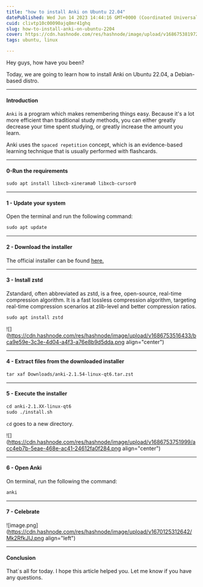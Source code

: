 ```yaml
---
title: "how to install Anki on Ubuntu 22.04"
datePublished: Wed Jun 14 2023 14:44:16 GMT+0000 (Coordinated Universal Time)
cuid: clivtp10c00090ajq8mr41ghq
slug: how-to-install-anki-on-ubuntu-2204
cover: https://cdn.hashnode.com/res/hashnode/image/upload/v1686753819723/af02845c-b65e-48b9-9877-c774ac4851a8.png
tags: ubuntu, linux

---
```


Hey guys, how have you been?

Today, we are going to learn how to install Anki on Ubuntu 22.04, a Debian-based distro.

---

#### Introduction

`Anki` is a program which makes remembering things easy. Because it's a lot more efficient than traditional study methods, you can either greatly decrease your time spent studying, or greatly increase the amount you learn.

Anki uses the `spaced repetition` concept, which is an evidence-based learning technique that is usually performed with flashcards.

---

#### 0-Run the requirements

```apache
sudo apt install libxcb-xinerama0 libxcb-cursor0
```

---

#### 1 - Update your system

Open the terminal and run the following command:

```apache
sudo apt update
```

---

#### 2 - Download the installer

The official installer can be found [here.](https://apps.ankiweb.net/)

---

#### 3 - Install zstd

Zstandard, often abbreviated as zstd, is a free, open-source, real-time compression algorithm. It is a fast lossless compression algorithm, targeting real-time compression scenarios at zlib-level and better compression ratios.

```apache
sudo apt install zstd
```

![](https://cdn.hashnode.com/res/hashnode/image/upload/v1686753516433/bca9e59e-3c3e-4d04-a4f3-a76e8b9d5dda.png align="center")

---

#### 4 - Extract files from the downloaded installer

```apache
tar xaf Downloads/anki-2.1.54-linux-qt6.tar.zst
```

---

#### 5 - Execute the installer

```apache
cd anki-2.1.XX-linux-qt6
sudo ./install.sh
```

`cd` goes to a new directory.

![](https://cdn.hashnode.com/res/hashnode/image/upload/v1686753751999/acc4eb7b-5eae-468e-ac41-24612fa0f284.png align="center")

---

#### 6 - Open Anki

On terminal, run the following the command:

```apache
anki
```

---

#### 7 - Celebrate

![image.png](https://cdn.hashnode.com/res/hashnode/image/upload/v1670125312642/Mk2RfkJIJ.png align="left")

---

#### Conclusion

That\`s all for today. I hope this article helped you. Let me know if you have any questions.